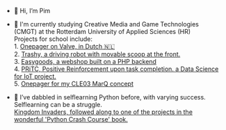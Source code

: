 - 👋 Hi, I’m Pim

- 🌱 I'm currently studying Creative Media and Game Technologies (CMGT) at the Rotterdam University of Applied Sciences (HR) <br>
      Projects for school include:<br>
       1. <a href="https://pimmiii.github.io/hrcmgtvalve/">Onepager on Valve, in Dutch 🇳🇱</a><br>
       2. <a href="https://makecode.com/_fUvKeJfFR4D5">Trashy, a driving robot with movable scoop at the front.<a><br>
       3. <a href="https://github.com/PimMiii/cmgthrcle2"> Easygoods, a webshop built on a PHP backend<a><br>
       4. <a href="https://github.com/PimMiii/Data-Science-IoT-KP02">PRiTC, Positive Reinforcement upon task completion. a Data Science for IoT project.<a><br>
       5. <a href="https://pimmiii.github.io/MARQonepager-CLE/">Onepager for my CLE03 MarQ concept</a>
       
- 👀 I’ve dabbled in selflearning Python before, with varying success. Selflearning can be a struggle.<br>
      <a href="https://github.com/PimMiii/Kingdom_Invaders"> Kingdom Invaders, followed along to one of the projects in the wonderful 'Python Crash Course' book.</a> 
      
<!---
PimMiii/PimMiii is a ✨ special ✨ repository because its `README.md` (this file) appears on your GitHub profile.
You can click the Preview link to take a look at your changes.
--->
